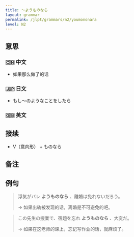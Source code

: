 ```yaml
---
title: 〜ようものなら
layout: grammar
permalink: /jlpt/grammars/n2/youmononara
level: N2
---
```


## 意思

### 🇨🇳 中文

- 如果那么做了的话

### 🇯🇵 日文

- もし〜のようなことをしたら

### 🇬🇧 英文


## 接续

- V（意向形） + ものなら

## 备注


## 例句

> 浮気がバレ **ようものなら** 、離婚は免れないだろう。
>
> → 如果出轨被发现的话，离婚是不可避免的吧。

> この先生の授業で、宿題を忘れ **ようものなら** 、大変だ。
>
> → 如果在这老师的课上，忘记写作业的话，就麻烦了。

